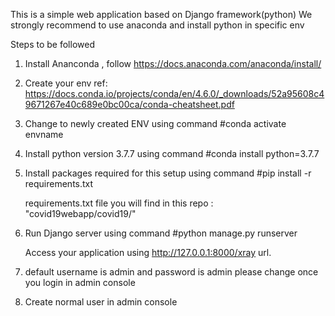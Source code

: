 This is a simple web application based on Django framework(python)
We strongly recommend to use anaconda and install python in specific env

Steps to be followed  



1.	Install Ananconda , follow  https://docs.anaconda.com/anaconda/install/
2.	Create your env ref: https://docs.conda.io/projects/conda/en/4.6.0/_downloads/52a95608c49671267e40c689e0bc00ca/conda-cheatsheet.pdf 
3.	Change to newly created ENV using command
    #conda activate envname
4.	Install python version 3.7.7 using command 
    #conda install python=3.7.7
5.	Install packages required for this setup using command
    #pip install -r requirements.txt

    requirements.txt file you will find in this repo : "covid19webapp/covid19/"
    
6.	Run Django server using  command
    #python manage.py runserver
    
    Access your application using http://127.0.0.1:8000/xray url. 
    
7.  default username is admin and password is admin
    please change once you login in admin console

8.  Create normal user in admin console



